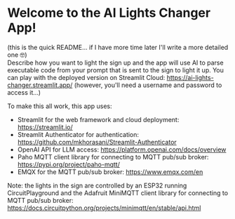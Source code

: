 # Welcome to the AI Lights Changer App!
(this is the quick README... if I have more time later I'll write a more detailed one 🤓)  
Describe how you want to light the sign up and the app will use AI to parse executable code from your prompt that is sent to the sign to light it up. You can play with the deployed version on Streamlit Cloud: https://ai-lights-changer.streamlit.app/ (however, you'll need a username and password to access it...)

To make this all work, this app uses:
* Streamlit for the web framework and cloud deployment: https://streamlit.io/
* Streamlit Authenticator for authentication: https://github.com/mkhorasani/Streamlit-Authenticator
* OpenAI API for LLM access: https://platform.openai.com/docs/overview
* Paho MQTT client library for connecting to MQTT pub/sub broker: https://pypi.org/project/paho-mqtt/
* EMQX for the MQTT pub/sub broker: https://www.emqx.com/en

Note: the lights in the sign are controlled by an ESP32 running CircuitPlayground and the
Adafruit MiniMQTT client library for connecting to MQTT pub/sub broker: https://docs.circuitpython.org/projects/minimqtt/en/stable/api.html
